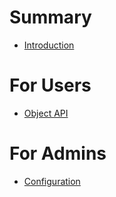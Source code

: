# Summary

* [Introduction](README.md)

# For Users
* [Object API](Docs/API.md)

# For Admins
* [Configuration](Docs/Configuration.md)

